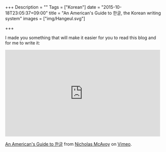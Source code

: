 +++
Description = ""
Tags = ["Korean"]
date = "2015-10-18T23:05:37+09:00"
title = "An American's Guide to 한글, the Korean writing system"
images = ["img/Hangeul.svg"]

+++

I made you something that will make it easier for you to read this blog and for me to write it:

<iframe src="https://player.vimeo.com/video/142781164" width="500" height="281" frameborder="0" webkitallowfullscreen mozallowfullscreen allowfullscreen></iframe> <p><a href="https://vimeo.com/142781164">An American&#039;s Guide to 한글</a> from <a href="https://vimeo.com/ohbadiah">Nicholas McAvoy</a> on <a href="https://vimeo.com">Vimeo</a>.</p>

